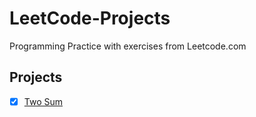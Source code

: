 # LeetCode-Projects
Programming Practice with exercises from Leetcode.com

## Projects
- [x] [Two Sum](https://leetcode.com/problems/two-sum/)

